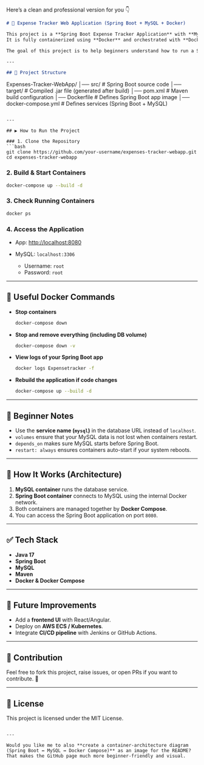 

Here’s a clean and professional version for you 👇

```markdown
# 🚀 Expense Tracker Web Application (Spring Boot + MySQL + Docker)

This project is a **Spring Boot Expense Tracker Application** with **MySQL as the database**.  
It is fully containerized using **Docker** and orchestrated with **Docker Compose**.  

The goal of this project is to help beginners understand how to run a Spring Boot application and MySQL together inside containers.

---

## 📂 Project Structure

```

Expenses-Tracker-WebApp/
│── src/                # Spring Boot source code
│── target/             # Compiled .jar file (generated after build)
│── pom.xml             # Maven build configuration
│── Dockerfile          # Defines Spring Boot app image
│── docker-compose.yml  # Defines services (Spring Boot + MySQL)

````

---

## ▶️ How to Run the Project

### 1. Clone the Repository
```bash
git clone https://github.com/your-username/expenses-tracker-webapp.git
cd expenses-tracker-webapp
````

### 2. Build & Start Containers

```bash
docker-compose up --build -d
```

### 3. Check Running Containers

```bash
docker ps
```

### 4. Access the Application

* App: [http://localhost:8080](http://localhost:8080)
* MySQL: `localhost:3306`

  * Username: `root`
  * Password: `root`

---

## 🔎 Useful Docker Commands

* **Stop containers**

  ```bash
  docker-compose down
  ```

* **Stop and remove everything (including DB volume)**

  ```bash
  docker-compose down -v
  ```

* **View logs of your Spring Boot app**

  ```bash
  docker logs Expensetracker -f
  ```

* **Rebuild the application if code changes**

  ```bash
  docker-compose up --build -d
  ```

---

## 📝 Beginner Notes

* Use the **service name (`mysql`)** in the database URL instead of `localhost`.
* `volumes` ensure that your MySQL data is not lost when containers restart.
* `depends_on` makes sure MySQL starts before Spring Boot.
* `restart: always` ensures containers auto-start if your system reboots.

---

## 📸 How It Works (Architecture)

1. **MySQL container** runs the database service.
2. **Spring Boot container** connects to MySQL using the internal Docker network.
3. Both containers are managed together by **Docker Compose**.
4. You can access the Spring Boot application on port `8080`.

---

## ✅ Tech Stack

* **Java 17**
* **Spring Boot**
* **MySQL**
* **Maven**
* **Docker & Docker Compose**

---

## 📌 Future Improvements

* Add a **frontend UI** with React/Angular.
* Deploy on **AWS ECS / Kubernetes**.
* Integrate **CI/CD pipeline** with Jenkins or GitHub Actions.

---

## 🙌 Contribution

Feel free to fork this project, raise issues, or open PRs if you want to contribute. 🚀

---

## 📜 License

This project is licensed under the MIT License.

```

---

Would you like me to also **create a container-architecture diagram (Spring Boot ↔ MySQL ↔ Docker Compose)** as an image for the README? That makes the GitHub page much more beginner-friendly and visual.
```
